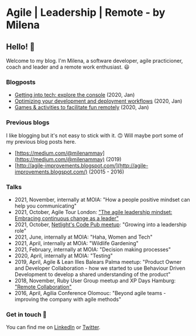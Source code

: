 # Agile | Leadership | Remote - by Milena

## Hello! 👋

Welcome to my blog. I'm Milena, a software developer, agile practicioner, coach and leader and a remote work enthusiast. 😃

### Blogposts

* [Getting into tech: explore the console](/blog/getting_into_tech_console.html) (2020, Jan)
* [Optimizing your development and deployment workflows](/blog/development_and_deployment.html) (2020, Jan)
* [Games & activities to facilitate fun remotely](/blog/remote_games.html) (2020, Jan)

### Previous blogs
I like blogging but it's not easy to stick with it. 🙃 Will maybe port some of my previous blog posts here.
* [https://medium.com/@milenammay](https://medium.com/@milenammay) (2019)
* [http://agile-improvements.blogspot.com/](http://agile-improvements.blogspot.com/) (20015 - 2016)

### Talks
* 2021, November, internally at MOIA: "How a people positive mindset can help you communicating"
* 2021, October, Agile Tour London: ["The agile leadership mindset: Embracing continuous change as a leader"](https://aginext.com/agile-tour-london-2021-conference/#Milena)
* 2021, October, [Netlight's Code Pub meetup](https://codepub.netlight.com/): "Growing into a leadership role"
* 2021, June, internally at MOIA: "Haha, Women and Tech"
* 2021, April, internally at MOIA: "Wildlife Gardening"
* 2021, February, internally at MOIA: "Decision making processes"
* 2020, April, internally at MOIA: "Testing"
* 2019, April, Agile & Lean Illes Balears Palma meetup: "Product Owner and Developer Collaboration - how we started to use Behaviour Driven Development to develop a shared understanding of the product" 
* 2018, November, Ruby User Group meetup and XP Days Hamburg: ["Remote Collaboration"](https://www.xpdays.de/2018/sessions/901-remote-collaboration.html)
* 2016, April, Agilia Conference Olomouc: "Beyond agile teams - improving the company with agile methods"

### Get in touch 💬
You can find me on [LinkedIn](https://de.linkedin.com/in/milena-mercedes-may-027a15157) or [Twitter](https://twitter.com/milenammay).
